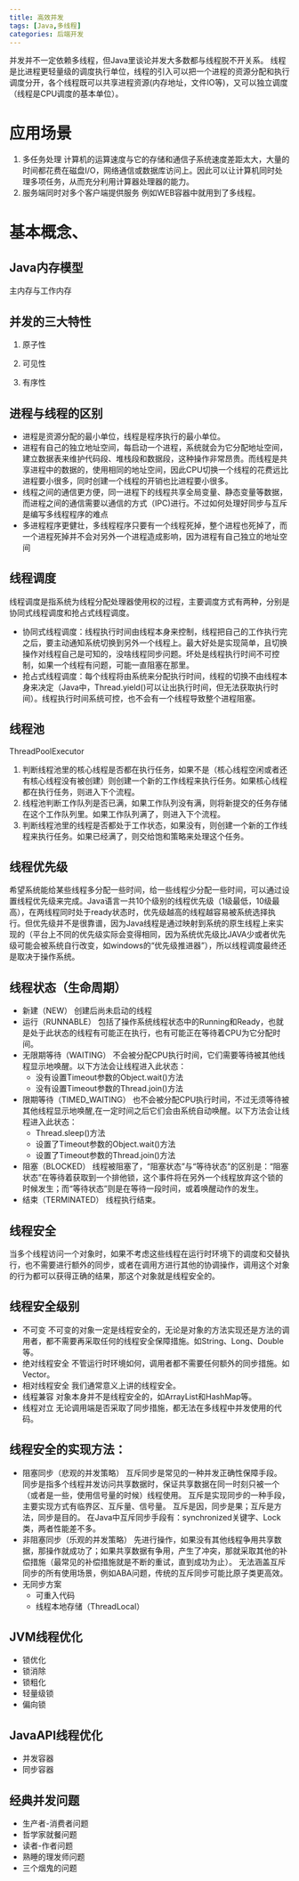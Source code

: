 ```yaml
---
title: 高效并发
tags: [Java,多线程]
categories: 后端开发
---
```


并发并不一定依赖多线程，但Java里谈论并发大多数都与线程脱不开关系。
线程是比进程更轻量级的调度执行单位，线程的引入可以把一个进程的资源分配和执行调度分开，各个线程既可以共享进程资源(内存地址，文件IO等)，又可以独立调度（线程是CPU调度的基本单位）。
<!-- more -->

# 应用场景
1. 多任务处理
计算机的运算速度与它的存储和通信子系统速度差距太大，大量的时间都花费在磁盘I/O，网络通信或数据库访问上。因此可以让计算机同时处理多项任务，从而充分利用计算器处理器的能力。
2. 服务端同时对多个客户端提供服务
例如WEB容器中就用到了多线程。

# 基本概念、
## Java内存模型
主内存与工作内存

## 并发的三大特性
1. 原子性

2. 可见性

3. 有序性

## 进程与线程的区别
* 进程是资源分配的最小单位，线程是程序执行的最小单位。
* 进程有自己的独立地址空间，每启动一个进程，系统就会为它分配地址空间，建立数据表来维护代码段、堆栈段和数据段，这种操作非常昂贵。而线程是共享进程中的数据的，使用相同的地址空间，因此CPU切换一个线程的花费远比进程要小很多，同时创建一个线程的开销也比进程要小很多。
* 线程之间的通信更方便，同一进程下的线程共享全局变量、静态变量等数据，而进程之间的通信需要以通信的方式（IPC)进行。不过如何处理好同步与互斥是编写多线程程序的难点
* 多进程程序更健壮，多线程程序只要有一个线程死掉，整个进程也死掉了，而一个进程死掉并不会对另外一个进程造成影响，因为进程有自己独立的地址空间

## 线程调度
线程调度是指系统为线程分配处理器使用权的过程，主要调度方式有两种，分别是协同式线程调度和抢占式线程调度。
* 协同式线程调度：线程执行时间由线程本身来控制，线程把自己的工作执行完之后，要主动通知系统切换到另外一个线程上。最大好处是实现简单，且切换操作对线程自己是可知的，没啥线程同步问题。坏处是线程执行时间不可控制，如果一个线程有问题，可能一直阻塞在那里。
* 抢占式线程调度：每个线程将由系统来分配执行时间，线程的切换不由线程本身来决定（Java中，Thread.yield()可以让出执行时间，但无法获取执行时间）。线程执行时间系统可控，也不会有一个线程导致整个进程阻塞。

## 线程池
ThreadPoolExecutor
1. 判断线程池里的核心线程是否都在执行任务，如果不是（核心线程空闲或者还有核心线程没有被创建）则创建一个新的工作线程来执行任务。如果核心线程都在执行任务，则进入下个流程。
2. 线程池判断工作队列是否已满，如果工作队列没有满，则将新提交的任务存储在这个工作队列里。如果工作队列满了，则进入下个流程。
3. 判断线程池里的线程是否都处于工作状态，如果没有，则创建一个新的工作线程来执行任务。如果已经满了，则交给饱和策略来处理这个任务。

## 线程优先级
希望系统能给某些线程多分配一些时间，给一些线程少分配一些时间，可以通过设置线程优先级来完成。Java语言一共10个级别的线程优先级（1级最低，10级最高），在两线程同时处于ready状态时，优先级越高的线程越容易被系统选择执行。但优先级并不是很靠谱，因为Java线程是通过映射到系统的原生线程上来实现的（平台上不同的优先级实际会变得相同，因为系统优先级比JAVA少或者优先级可能会被系统自行改变，如windows的“优先级推进器”），所以线程调度最终还是取决于操作系统。

## 线程状态（生命周期）
* 新建（NEW）
创建后尚未启动的线程
* 运行（RUNNABLE）
包括了操作系统线程状态中的Running和Ready，也就是处于此状态的线程有可能正在执行，也有可能正在等待着CPU为它分配时间。
* 无限期等待（WAITING）
不会被分配CPU执行时间，它们需要等待被其他线程显示地唤醒。以下方法会让线程进入此状态：
    * 没有设置Timeout参数的Object.wait()方法
    * 没有设置Timeout参数的Thread.join()方法
* 限期等待（TIMED_WAITING）
也不会被分配CPU执行时间，不过无须等待被其他线程显示地唤醒,在一定时间之后它们会由系统自动唤醒。以下方法会让线程进入此状态：
    * Thread.sleep()方法
    * 设置了Timeout参数的Object.wait()方法
    * 设置了Timeout参数的Thread.join()方法
* 阻塞（BLOCKED）
线程被阻塞了，“阻塞状态”与“等待状态”的区别是：“阻塞状态”在等待着获取到一个排他锁，这个事件将在另外一个线程放弃这个锁的时候发生；而“等待状态”则是在等待一段时间，或着唤醒动作的发生。
* 结束（TERMINATED）
线程执行结束。

## 线程安全
当多个线程访问一个对象时，如果不考虑这些线程在运行时环境下的调度和交替执行，也不需要进行额外的同步，或者在调用方进行其他的协调操作，调用这个对象的行为都可以获得正确的结果，那这个对象就是线程安全的。

## 线程安全级别
* 不可变
不可变的对象一定是线程安全的，无论是对象的方法实现还是方法的调用者，都不需要再采取任何的线程安全保障措施。如String、Long、Double等。
* 绝对线程安全
不管运行时环境如何，调用者都不需要任何额外的同步措施。如Vector。
* 相对线程安全
我们通常意义上讲的线程安全。
* 线程兼容
对象本身并不是线程安全的，如ArrayList和HashMap等。
* 线程对立
无论调用端是否采取了同步措施，都无法在多线程中并发使用的代码。

## 线程安全的实现方法：
* 阻塞同步（悲观的并发策略）
互斥同步是常见的一种并发正确性保障手段。
同步是指多个线程并发访问共享数据时，保证共享数据在同一时刻只被一个（或者是一些，使用信号量的时候）线程使用。
互斥是实现同步的一种手段，主要实现方式有临界区、互斥量、信号量。
互斥是因，同步是果；互斥是方法，同步是目的。
在Java中互斥同步手段有：synchronized关键字、Lock类，两者性能差不多。
* 非阻塞同步（乐观的并发策略）
先进行操作，如果没有其他线程争用共享数据，那操作就成功了；如果共享数据有争用，产生了冲突，那就采取其他的补偿措施（最常见的补偿措施就是不断的重试，直到成功为止）。
无法涵盖互斥同步的所有使用场景，例如ABA问题，传统的互斥同步可能比原子类更高效。
* 无同步方案
    * 可重入代码
    * 线程本地存储（ThreadLocal）
    
## JVM线程优化
* 锁优化
* 锁消除
* 锁粗化
* 轻量级锁
* 偏向锁

## JavaAPI线程优化
* 并发容器
* 同步容器

## 经典并发问题
* 生产者-消费者问题
* 哲学家就餐问题
* 读者-作者问题
* 熟睡的理发师问题
* 三个烟鬼的问题